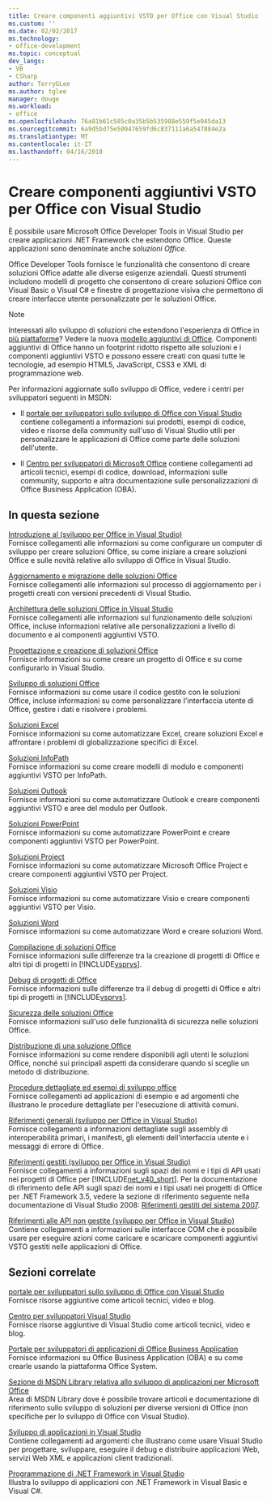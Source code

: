 ```yaml
---
title: Creare componenti aggiuntivi VSTO per Office con Visual Studio | Documenti Microsoft
ms.custom: ''
ms.date: 02/02/2017
ms.technology:
- office-development
ms.topic: conceptual
dev_langs:
- VB
- CSharp
author: TerryGLee
ms.author: tglee
manager: douge
ms.workload:
- office
ms.openlocfilehash: 76a81b61c585c0a35b5b535988e559f5e045da13
ms.sourcegitcommit: 6a9d5bd75e50947659fd6c837111a6a547884e2a
ms.translationtype: MT
ms.contentlocale: it-IT
ms.lasthandoff: 04/16/2018
---
```

# <a name="create-vsto-add-ins-for-office-by-using-visual-studio"></a>Creare componenti aggiuntivi VSTO per Office con Visual Studio
  È possibile usare Microsoft Office Developer Tools in Visual Studio per creare applicazioni .NET Framework che estendono Office. Queste applicazioni sono denominate anche *soluzioni Office*.  
  
 Office Developer Tools fornisce le funzionalità che consentono di creare soluzioni Office adatte alle diverse esigenze aziendali. Questi strumenti includono modelli di progetto che consentono di creare soluzioni Office con Visual Basic o Visual C# e finestre di progettazione visiva che permettono di creare interfacce utente personalizzate per le soluzioni Office.  
  
> [!NOTE]  
>  Interessati allo sviluppo di soluzioni che estendono l'esperienza di Office in [più piattaforme](https://dev.office.com/add-in-availability)? Vedere la nuova [modello aggiuntivi di Office](https://dev.office.com/docs/add-ins/overview/office-add-ins). Componenti aggiuntivi di Office hanno un footprint ridotto rispetto alle soluzioni e i componenti aggiuntivi VSTO e possono essere creati con quasi tutte le tecnologie, ad esempio HTML5, JavaScript, CSS3 e XML di programmazione web.  
  
 Per informazioni aggiornate sullo sviluppo di Office, vedere i centri per sviluppatori seguenti in MSDN:  
  
-   Il [portale per sviluppatori sullo sviluppo di Office con Visual Studio](http://go.microsoft.com/fwlink/?LinkId=123844) contiene collegamenti a informazioni sui prodotti, esempi di codice, video e risorse della community sull'uso di Visual Studio utili per personalizzare le applicazioni di Office come parte delle soluzioni dell'utente.  
  
-   Il [Centro per sviluppatori di Microsoft Office](http://go.microsoft.com/fwlink/?LinkId=83467) contiene collegamenti ad articoli tecnici, esempi di codice, download, informazioni sulle community, supporto e altra documentazione sulle personalizzazioni di Office Business Application (OBA).  
  
## <a name="in-this-section"></a>In questa sezione  
 [Introduzione al &#40;sviluppo per Office in Visual Studio&#41;](../vsto/getting-started-office-development-in-visual-studio.md)  
 Fornisce collegamenti alle informazioni su come configurare un computer di sviluppo per creare soluzioni Office, su come iniziare a creare soluzioni Office e sulle novità relative allo sviluppo di Office in Visual Studio.  
  
 [Aggiornamento e migrazione delle soluzioni Office](../vsto/upgrading-and-migrating-office-solutions.md)  
 Fornisce collegamenti alle informazioni sul processo di aggiornamento per i progetti creati con versioni precedenti di Visual Studio.  
  
 [Architettura delle soluzioni Office in Visual Studio](../vsto/architecture-of-office-solutions-in-visual-studio.md)  
 Fornisce collegamenti alle informazioni sul funzionamento delle soluzioni Office, incluse informazioni relative alle personalizzazioni a livello di documento e ai componenti aggiuntivi VSTO.  
  
 [Progettazione e creazione di soluzioni Office](../vsto/designing-and-creating-office-solutions.md)  
 Fornisce informazioni su come creare un progetto di Office e su come configurarlo in Visual Studio.  
  
 [Sviluppo di soluzioni Office](../vsto/developing-office-solutions.md)  
 Fornisce informazioni su come usare il codice gestito con le soluzioni Office, incluse informazioni su come personalizzare l'interfaccia utente di Office, gestire i dati e risolvere i problemi.  
  
 [Soluzioni Excel](../vsto/excel-solutions.md)  
 Fornisce informazioni su come automatizzare Excel, creare soluzioni Excel e affrontare i problemi di globalizzazione specifici di Excel.  
  
 [Soluzioni InfoPath](../vsto/infopath-solutions.md)  
 Fornisce informazioni su come creare modelli di modulo e componenti aggiuntivi VSTO per InfoPath.  
  
 [Soluzioni Outlook](../vsto/outlook-solutions.md)  
 Fornisce informazioni su come automatizzare Outlook e creare componenti aggiuntivi VSTO e aree del modulo per Outlook.  
  
 [Soluzioni PowerPoint](../vsto/powerpoint-solutions.md)  
 Fornisce informazioni su come automatizzare PowerPoint e creare componenti aggiuntivi VSTO per PowerPoint.  
  
 [Soluzioni Project](../vsto/project-solutions.md)  
 Fornisce informazioni su come automatizzare Microsoft Office Project e creare componenti aggiuntivi VSTO per Project.  
  
 [Soluzioni Visio](../vsto/visio-solutions.md)  
 Fornisce informazioni su come automatizzare Visio e creare componenti aggiuntivi VSTO per Visio.  
  
 [Soluzioni Word](../vsto/word-solutions.md)  
 Fornisce informazioni su come automatizzare Word e creare soluzioni Word.  
  
 [Compilazione di soluzioni Office](../vsto/building-office-solutions.md)  
 Fornisce informazioni sulle differenze tra la creazione di progetti di Office e altri tipi di progetti in [!INCLUDE[vsprvs](../sharepoint/includes/vsprvs-md.md)].  
  
 [Debug di progetti di Office](../vsto/debugging-office-projects.md)  
 Fornisce informazioni sulle differenze tra il debug di progetti di Office e altri tipi di progetti in [!INCLUDE[vsprvs](../sharepoint/includes/vsprvs-md.md)].  
  
 [Sicurezza delle soluzioni Office](../vsto/securing-office-solutions.md)  
 Fornisce informazioni sull'uso delle funzionalità di sicurezza nelle soluzioni Office.  
  
 [Distribuzione di una soluzione Office](../vsto/deploying-an-office-solution.md)  
 Fornisce informazioni su come rendere disponibili agli utenti le soluzioni Office, nonché sui principali aspetti da considerare quando si sceglie un metodo di distribuzione.  
  
 [Procedure dettagliate ed esempi di sviluppo office](../vsto/office-development-samples-and-walkthroughs.md)  
 Fornisce collegamenti ad applicazioni di esempio e ad argomenti che illustrano le procedure dettagliate per l'esecuzione di attività comuni.  
  
 [Riferimenti generali &#40;sviluppo per Office in Visual Studio&#41;](../vsto/general-reference-office-development-in-visual-studio.md)  
 Fornisce collegamenti a informazioni dettagliate sugli assembly di interoperabilità primari, i manifesti, gli elementi dell'interfaccia utente e i messaggi di errore di Office.  
  
 [Riferimenti gestiti &#40;sviluppo per Office in Visual Studio&#41;](../vsto/managed-reference-office-development-in-visual-studio.md)  
 Fornisce collegamenti a informazioni sugli spazi dei nomi e i tipi di API usati nei progetti di Office per [!INCLUDE[net_v40_short](../sharepoint/includes/net-v40-short-md.md)]. Per la documentazione di riferimento delle API sugli spazi dei nomi e i tipi usati nei progetti di Office per .NET Framework 3.5, vedere la sezione di riferimento seguente nella documentazione di Visual Studio 2008: [Riferimenti gestiti del sistema 2007](http://go.microsoft.com/fwlink/?LinkId=160658).  
  
 [Riferimenti alle API non gestite &#40;sviluppo per Office in Visual Studio&#41;](../vsto/unmanaged-api-reference-office-development-in-visual-studio.md)  
 Contiene collegamenti a informazioni sulle interfacce COM che è possibile usare per eseguire azioni come caricare e scaricare componenti aggiuntivi VSTO gestiti nelle applicazioni di Office.  
  
## <a name="related-sections"></a>Sezioni correlate  
 [portale per sviluppatori sullo sviluppo di Office con Visual Studio](http://go.microsoft.com/fwlink/?LinkId=123844)  
 Fornisce risorse aggiuntive come articoli tecnici, video e blog.  
  
 [Centro per sviluppatori Visual Studio](http://go.microsoft.com/fwlink/?LinkID=99124)  
 Fornisce risorse aggiuntive di Visual Studio come articoli tecnici, video e blog.  
  
 [Portale per sviluppatori di applicazioni di Office Business Application](http://go.microsoft.com/fwlink/?LinkId=99125)  
 Fornisce informazioni su Office Business Application (OBA) e su come crearle usando la piattaforma Office System.  
  
 [Sezione di MSDN Library relativa allo sviluppo di applicazioni per Microsoft Office](http://go.microsoft.com/fwlink/?LinkId=149870)  
 Area di MSDN Library dove è possibile trovare articoli e documentazione di riferimento sullo sviluppo di soluzioni per diverse versioni di Office (non specifiche per lo sviluppo di Office con Visual Studio).  
  
 [Sviluppo di applicazioni in Visual Studio](http://msdn.microsoft.com/en-us/97490c1b-a247-41fb-8f2c-bc4c201eff68)  
 Contiene collegamenti ad argomenti che illustrano come usare Visual Studio per progettare, sviluppare, eseguire il debug e distribuire applicazioni Web, servizi Web XML e applicazioni client tradizionali.  
  
 [Programmazione di .NET Framework in Visual Studio](http://msdn.microsoft.com/en-us/f3f63195-82c6-48e8-a4a0-612810e7d093)  
 Illustra lo sviluppo di applicazioni con .NET Framework in Visual Basic e Visual C#.  
  
  